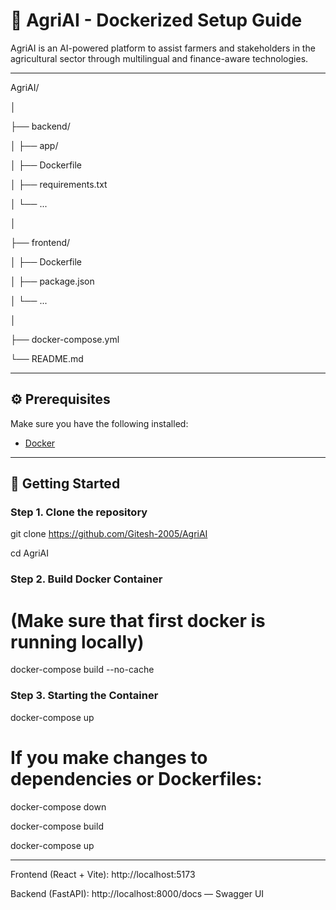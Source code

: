 # 🌾 AgriAI - Dockerized Setup Guide

AgriAI is an AI-powered platform to assist farmers and stakeholders in the agricultural sector through multilingual and finance-aware technologies.

---

AgriAI/

│

├── backend/

│ ├── app/

│ ├── Dockerfile

│ ├── requirements.txt

│ └── ...

│

├── frontend/

│ ├── Dockerfile

│ ├── package.json

│ └── ...

│

├── docker-compose.yml

└── README.md


---

## ⚙️ Prerequisites

Make sure you have the following installed:

- [Docker](https://www.docker.com/products/docker-desktop)

---

## 🚀 Getting Started

### Step 1. Clone the repository 
git clone https://github.com/Gitesh-2005/AgriAI

cd AgriAI

### Step 2. Build Docker Container 

# (Make sure that first docker is running locally)

docker-compose build --no-cache 

### Step 3. Starting the Container

docker-compose up

# If you make changes to dependencies or Dockerfiles:


docker-compose down

docker-compose build

docker-compose up

---

Frontend (React + Vite): http://localhost:5173

Backend (FastAPI): http://localhost:8000/docs — Swagger UI

